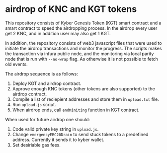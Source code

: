 # airdrop of KNC and KGT tokens
This repository consists of Kyber Genesis Token (KGT) smart contract and a smart contract to speed the airdropping process.
In the airdrop every user get 2 KNC, and in addition user may also get 1 KGT.

In addition, the repository consists of web3 javascript files that were used to initiate the airdrop transactions and monitor the progress.
The scripts makes the transaction via infura public node, and the monitoring via local parity node that is run with `--no-wrap` flag.
As otherwise it is not possible to fetch old events.


The airdrop sequence is as follows:
1. Deploy KGT and airdrop contract.
2. Approve enough KNC tokens (other tokens are also supported) to the airdrop contract.
3. Compile a list of reciepient addresses and store them in `upload.txt` file.
4. Run `upload.js` script.
5. When airdrop ends, call `endMiniting` function in KGT contract.


When used for future airdrop one should:
1. Code valid private key string in `upload.js`.
2. Change `emergencyERC20Drain` to send stuck tokens to a predefined address. Currently it sends it to kyber wallet.
3. Set desiriable gas fees.
